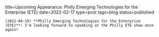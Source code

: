 
title=Upcoming Appearance: Philly Emerging Technologies for the Enterprise (ETE)
date=2022-02-17
type=post
tags=blog
status=published
~~~~~~
(2022-04-19) **Philly Emerging Technologies for the Enterprise (ETE)**: I'm looking forward to speaking at the Philly ETE show once again! 
            